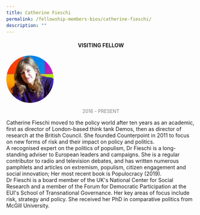 ```yaml
---
title: Catherine Fieschi
permalink: /fellowship-members-bios/catherine-fieschi/
description: ""
---
```

<style>
.fellow-image-pic {
	border-radius: 50%;
	height: 25% !important;
	width: 25% !important;
	}
	
fellow-img {
		text-align: center;
	}

.fellow-tenure {
	text-align: center;
	color: grey;
	font-size: 0.9em;
	}	

</style>
<h4 style="text-align:center;">VISITING FELLOW</h4>

<div class="fellow-img">
<img class="fellow-image-pic" src="/images/FellowshipImages/fellowships_catherine_fieschi_2x.jpg">
<p class="fellow-tenure">2016 - PRESENT</p>
</div>

<p>
Catherine Fieschi moved to the policy world after ten years as an academic, first as director of London-based think tank Demos, then as director of research at the British Council. She founded Counterpoint in 2011 to focus on new forms of risk and their impact on policy and politics.
 <br>
A recognised expert on the politics of populism, Dr Fieschi is a long-standing adviser to European leaders and campaigns. She is a regular contributor to radio and television debates, and has written numerous pamphlets and articles on extremism, populism, citizen engagement and social innovation; Her most recent book is Populocracy (2019).
 <br>
Dr Fieschi is a board member of the UK's National Center for Social Research and a member of the Forum for Democratic Participation at the EUI's School of Transnational Governance. Her key areas of focus include risk, strategy and policy. She received her PhD in comparative politics from McGill University.
</p>